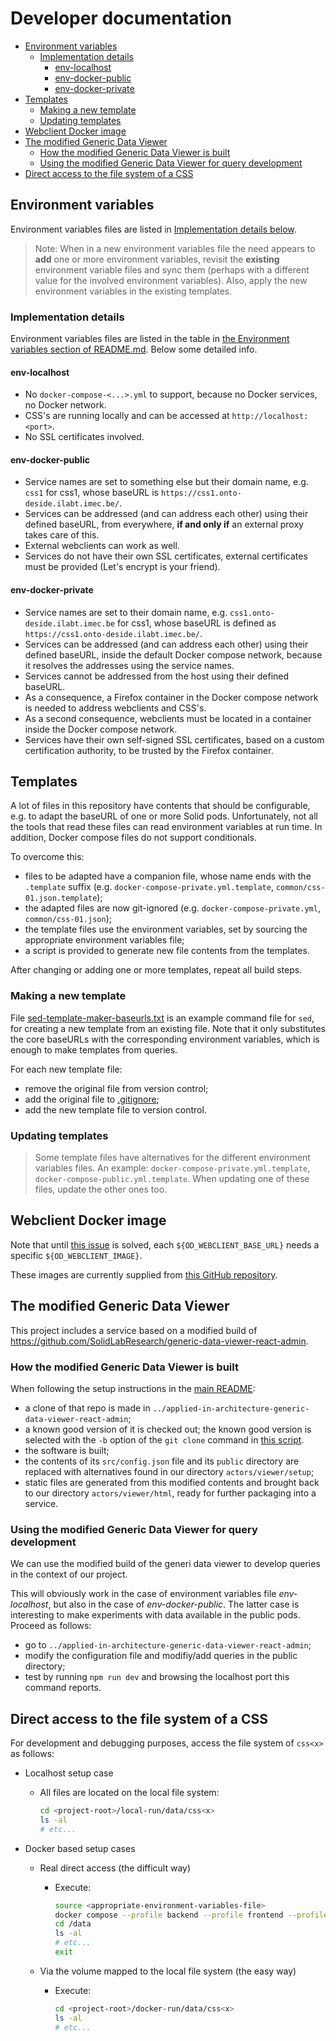 # Developer documentation

* [Environment variables](#environment-variables)
  * [Implementation details](#implementation-details)
    * [env-localhost](#env-localhost)
    * [env-docker-public](#env-docker-public)
    * [env-docker-private](#env-docker-private)
* [Templates](#templates)
  * [Making a new template](#making-a-new-template)
  * [Updating templates](#updating-templates)
* [Webclient Docker image](#webclient-docker-image)
* [The modified Generic Data Viewer](#the-modified-generic-data-viewer)
  * [How the modified Generic Data Viewer is built](#how-the-modified-generic-data-viewer-is-built)
  * [Using the modified Generic Data Viewer for query development](#using-the-modified-generic-data-viewer-for-query-development)
* [Direct access to the file system of a CSS](#direct-access-to-the-file-system-of-a-css)

## Environment variables

Environment variables files are listed in [Implementation details below](#implementation-details).

> Note:
> When in a new environment variables file the need appears to **add** one or more environment variables,
> revisit the **existing** environment variable files and sync them (perhaps with a different value for the involved environment variables).
> Also, apply the new environment variables in the existing templates.

### Implementation details

Environment variables files are listed in the table in [the Environment variables section of README.md](../README.md#environment-variables).
Below some detailed info.

#### env-localhost

* No `docker-compose-<...>.yml` to support, because no Docker services, no Docker network.
* CSS's are running locally and can be accessed at `http://localhost:<port>`.
* No SSL certificates involved.

#### env-docker-public

* Service names are set to something else but their domain name, e.g. `css1` for css1, whose baseURL is `https://css1.onto-deside.ilabt.imec.be/`.
* Services can be addressed (and can address each other) using their defined baseURL, from everywhere, **if and only if** an external proxy takes care of this.
* External webclients can work as well.
* Services do not have their own SSL certificates, external certificates must be provided (Let's encrypt is your friend).

#### env-docker-private

* Service names are set to their domain name, e.g. `css1.onto-deside.ilabt.imec.be` for css1, whose baseURL is defined as `https://css1.onto-deside.ilabt.imec.be/`.
* Services can be addressed (and can address each other) using their defined baseURL, inside the default Docker compose network, because it resolves the addresses using the service names.
* Services cannot be addressed from the host using their defined baseURL.
* As a consequence, a Firefox container in the Docker compose network is needed to address webclients and CSS's.
* As a second consequence, webclients must be located in a container inside the Docker compose network.
* Services have their own self-signed SSL certificates, based on a custom certification authority, to be trusted by the Firefox container.

## Templates

A lot of files in this repository have contents that should be configurable, e.g. to adapt the baseURL of one or more Solid pods.
Unfortunately, not all the tools that read these files can read environment variables at run time. In addition, Docker compose files do not support conditionals.

To overcome this:

* files to be adapted have a companion file, whose name ends with the `.template` suffix (e.g. `docker-compose-private.yml.template`, `common/css-01.json.template`);
* the adapted files are now git-ignored (e.g. `docker-compose-private.yml`, `common/css-01.json`);
* the template files use the environment variables, set by sourcing the appropriate environment variables file;
* a script is provided to generate new file contents from the templates.

After changing or adding one or more templates, repeat all build steps.

### Making a new template

File [sed-template-maker-baseurls.txt](../scripts/templates/sed-template-maker-baseurls.txt) is an example command file for `sed`, for creating a new template from an existing file.
Note that it only substitutes the core baseURLs with the corresponding environment variables, which is enough to make templates from queries.

For each new template file:

* remove the original file from version control;
* add the original file to [.gitignore](../.gitignore);
* add the new template file to version control.

### Updating templates

> Some template files have alternatives for the different environment variables files.
> An example: `docker-compose-private.yml.template`, `docker-compose-public.yml.template`.
> When updating one of these files, update the other ones too.

## Webclient Docker image

Note that until [this issue](https://github.com/comunica/jQuery-Widget.js/issues/152) is solved, each `${OD_WEBCLIENT_BASE_URL}` needs a specific `${OD_WEBCLIENT_IMAGE}`.

These images are currently supplied from [this GitHub repository](https://github.com/mvanbrab/jQuery-Widget.js/).

## The modified Generic Data Viewer

This project includes a service based on a modified build of <https://github.com/SolidLabResearch/generic-data-viewer-react-admin>.

### How the modified Generic Data Viewer is built

When following the setup instructions in the [main README](../README.md):

* a clone of that repo is made in `../applied-in-architecture-generic-data-viewer-react-admin`;
* a known good version of it is checked out; the known good version is selected with the `-b` option of the `git clone` command in [this script](../scripts/viewer/build-webclient-contents.sh).
* the software is built;
* the contents of its `src/config.json` file and its `public` directory are replaced with alternatives found in our directory `actors/viewer/setup`;
* static files are generated from this modified contents and brought back to our directory `actors/viewer/html`, ready for further packaging into a service.

### Using the modified Generic Data Viewer for query development

We can use the modified build of the generi data viewer to develop queries in the context of our project.

This will obviously work in the case of environment variables file *env-localhost*,
but also in the case of *env-docker-public*.
The latter case is interesting to make experiments with data available in the public pods.
Proceed as follows:

* go to `../applied-in-architecture-generic-data-viewer-react-admin`;
* modify the configuration file and modifiy/add queries in the public directory;
* test by running `npm run dev` and browsing the localhost port this command reports.

## Direct access to the file system of a CSS

For development and debugging purposes, access the file system of `css<x>` as follows:

* Localhost setup case
  * All files are located on the local file system:

    ```bash
    cd <project-root>/local-run/data/css<x>
    ls -al
    # etc...
    ```

* Docker based setup cases
  * Real direct access (the difficult way)
    * Execute:

      ```bash
      source <appropriate-environment-variables-file>
      docker compose --profile backend --profile frontend --profile extra-pod exec -it css<x> sh
      cd /data
      ls -al
      # etc...
      exit
      ```

  * Via the volume mapped to the local file system (the easy way)
    * Execute:

      ```bash
      cd <project-root>/docker-run/data/css<x>
      ls -al
      # etc...
      ```
